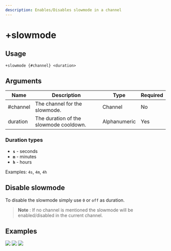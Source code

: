 ```yaml
---
description: Enables/Disables slowmode in a channel
---
```


# +slowmode

## Usage

```
+slowmode {#channel} <duration>
```

## Arguments

| Name     | Description                            | Type         | Required |
| -------- | -------------------------------------- | ------------ | -------- |
| #channel | The channel for the slowmode.          | Channel      | No       |
| duration | The duration of the slowmode cooldown. | Alphanumeric | Yes      |

### Duration types

* **`s`** - seconds
* **`m`** - minutes
* **`h`** - hours

Examples: `4s`, `4m`, `4h`

## Disable slowmode

To disable the slowmode simply use `0` or `off` as duration.

> **Note** : If no channel is mentioned the slowmode will be enabled/disabled in the current channel.

## Examples

![](https://tawk.link/60e18ecd649e0a0a5cca7167/kb/attachments/g7PLxHOA-k.jpg) ![](https://tawk.link/60e18ecd649e0a0a5cca7167/kb/attachments/CkKgdrZA1a.jpg) ![](https://tawk.link/60e18ecd649e0a0a5cca7167/kb/attachments/hf6DDBnNLY.jpg)
